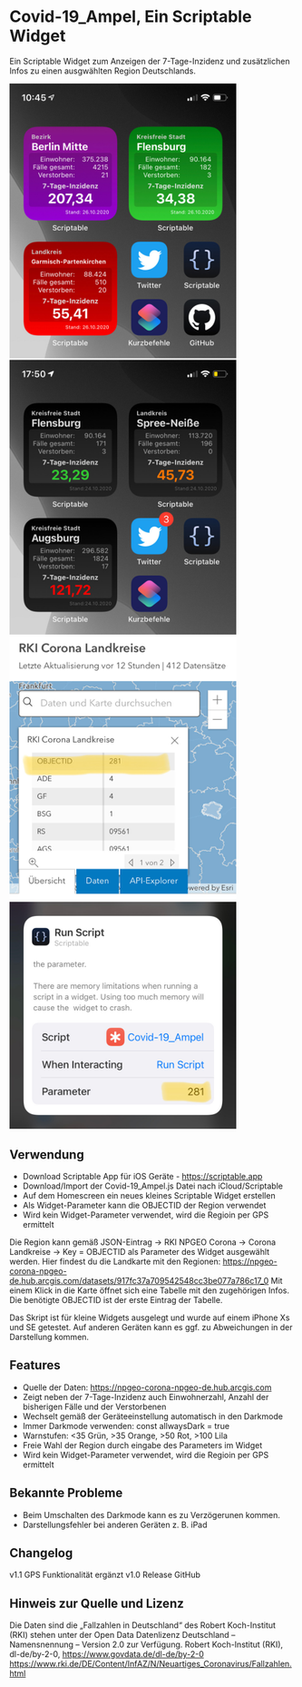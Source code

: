 # Covid-19_Ampel, Ein Scriptable Widget
Ein Scriptable Widget zum Anzeigen der 7-Tage-Inzidenz und zusätzlichen Infos zu einen ausgwählten Region Deutschlands.

<img src="pic-1.jpg" width="400" /> &nbsp; <img src="pic-2.jpg" width="400" />
<img src="pic-3.jpg" width="400" /> &nbsp; <img src="pic-4.jpg" width="400" />

## Verwendung

* Download Scriptable App für iOS Geräte - https://scriptable.app
* Download/Import der Covid-19_Ampel.js Datei nach iCloud/Scriptable
* Auf dem Homescreen ein neues kleines Scriptable Widget erstellen
* Als Widget-Parameter kann die OBJECTID der Region verwendet
* Wird kein Widget-Parameter verwendet, wird die Regioin per GPS ermittelt

Die Region kann gemäß JSON-Eintrag -> RKI NPGEO Corona -> Corona Landkreise -> Key = OBJECTID als Parameter des Widget ausgewählt werden.
Hier findest du die Landkarte mit den Regionen: https://npgeo-corona-npgeo-de.hub.arcgis.com/datasets/917fc37a709542548cc3be077a786c17_0
Mit einem Klick in die Karte öffnet sich eine Tabelle mit den zugehörigen Infos. Die benötigte OBJECTID ist der erste Eintrag der Tabelle. 

Das Skript ist für kleine Widgets ausgelegt und wurde auf einem iPhone Xs und SE getestet.
Auf anderen Geräten kann es ggf. zu Abweichungen in der Darstellung kommen.


## Features

* Quelle der Daten: https://npgeo-corona-npgeo-de.hub.arcgis.com
* Zeigt neben der 7-Tage-Inzidenz auch Einwohnerzahl, Anzahl der bisherigen Fälle und der Verstorbenen
* Wechselt gemäß der Geräteeinstellung automatisch in den Darkmode
* Immer Darkmode verwenden: const allwaysDark = true 
* Warnstufen: <35 Grün, >35 Orange, >50 Rot, >100 Lila 
* Freie Wahl der Region durch eingabe des Parameters im Widget
* Wird kein Widget-Parameter verwendet, wird die Regioin per GPS ermittelt


## Bekannte Probleme

* Beim Umschalten des Darkmode kann es zu Verzögerunen kommen.
* Darstellungsfehler bei anderen Geräten z. B. iPad

## Changelog
v1.1 GPS Funktionalität ergänzt
v1.0 Release GitHub

## Hinweis zur Quelle und Lizenz
Die Daten sind die „Fallzahlen in Deutschland“ des Robert Koch-Institut (RKI) stehen unter der Open Data Datenlizenz Deutschland – Namensnennung – Version 2.0 zur Verfügung.
Robert Koch-Institut (RKI), dl-de/by-2-0, https://www.govdata.de/dl-de/by-2-0
https://www.rki.de/DE/Content/InfAZ/N/Neuartiges_Coronavirus/Fallzahlen.html

